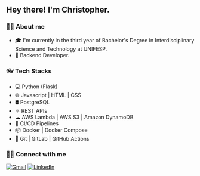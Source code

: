 ## Hey there! I'm Christopher.

### 🤵🏻 About me

* 🎓 I'm currently in the third year of Bachelor's Degree in Interdisciplinary Science and Technology at UNIFESP. 
* 💼 Backend Developer.

### 👓 Tech Stacks

* 💻 Python (Flask)
* 🌐 Javascript | HTML | CSS
* 🛢 PostgreSQL
* ⚛️ REST APIs
* ☁  AWS Lambda | AWS S3 | Amazon DynamoDB
* 🔁 CI/CD Pipelines
* 📦 Docker | Docker Compose
* 🔧 Git | GitLab | GitHub Actions

### 🤝🏻 Connect with me

[![Gmail](https://img.shields.io/badge/Gmail-D14836?style=for-the-badge&logo=gmail&logoColor=white)](mailto:chris.frige@gmail.com "Send me an email!")
[![LinkedIn](https://img.shields.io/badge/LinkedIn-0077B5?style=for-the-badge&logo=linkedin&logoColor=white)](https://www.linkedin.com/in/christopherfrige/ "Visit me on LinkedIn")
